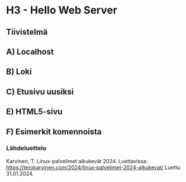 # H3 - Hello Web Server

## Tiivistelmä

## A) Localhost

## B) Loki

## C) Etusivu uusiksi

## E) HTML5-sivu

## F) Esimerkit komennoista


### Lähdeluettelo

Karvinen, T. Linux-palvelimet alkukevät 2024. Luettavissa: https://terokarvinen.com/2024/linux-palvelimet-2024-alkukevat/
Luettu 31.01.2024. 
